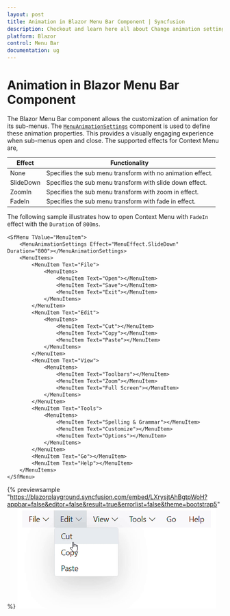 ```yaml
---
layout: post
title: Animation in Blazor Menu Bar Component | Syncfusion
description: Checkout and learn here all about Change animation settings in Syncfusion Blazor ContextMenu component and more.
platform: Blazor
control: Menu Bar
documentation: ug
---
```


# Animation in Blazor Menu Bar Component

The Blazor Menu Bar component allows the customization of animation for its sub-menus. The [`MenuAnimationSettings`](https://help.syncfusion.com/cr/blazor/Syncfusion.Blazor.Navigations.MenuAnimationSettings.html) component is used to define these animation properties. This provides a visually engaging experience when sub-menus open and close.
The supported effects for Context Menu are,

| Effect | Functionality |
| ------------ | ----------------------- |
| None | Specifies the sub menu transform with no animation effect. |
| SlideDown | Specifies the sub menu transform with slide down effect. |
| ZoomIn | Specifies the sub menu transform with zoom in effect. |
| FadeIn | Specifies the sub menu transform with fade in effect. |

The following sample illustrates how to open Context Menu with `FadeIn` effect with the `Duration` of `800ms`.

```cshtml
<SfMenu TValue="MenuItem">
    <MenuAnimationSettings Effect="MenuEffect.SlideDown" Duration="800"></MenuAnimationSettings>
    <MenuItems>
        <MenuItem Text="File">
            <MenuItems>
                <MenuItem Text="Open"></MenuItem>
                <MenuItem Text="Save"></MenuItem>
                <MenuItem Text="Exit"></MenuItem>
            </MenuItems>
        </MenuItem>
        <MenuItem Text="Edit">
            <MenuItems>
                <MenuItem Text="Cut"></MenuItem>
                <MenuItem Text="Copy"></MenuItem>
                <MenuItem Text="Paste"></MenuItem>
            </MenuItems>
        </MenuItem>
        <MenuItem Text="View">
            <MenuItems>
                <MenuItem Text="Toolbars"></MenuItem>
                <MenuItem Text="Zoom"></MenuItem>
                <MenuItem Text="Full Screen"></MenuItem>
            </MenuItems>
        </MenuItem>
        <MenuItem Text="Tools">
            <MenuItems>
                <MenuItem Text="Spelling & Grammar"></MenuItem>
                <MenuItem Text="Customize"></MenuItem>
                <MenuItem Text="Options"></MenuItem>
            </MenuItems>
        </MenuItem>
        <MenuItem Text="Go"></MenuItem>
        <MenuItem Text="Help"></MenuItem>
    </MenuItems>
</SfMenu>

```

{% previewsample "https://blazorplayground.syncfusion.com/embed/LXrysjtAhBgtpWoH?appbar=false&editor=false&result=true&errorlist=false&theme=bootstrap5" %}
![Blazor Menubar with Style and Appearance](./images/blazor-menubar-animation.gif)